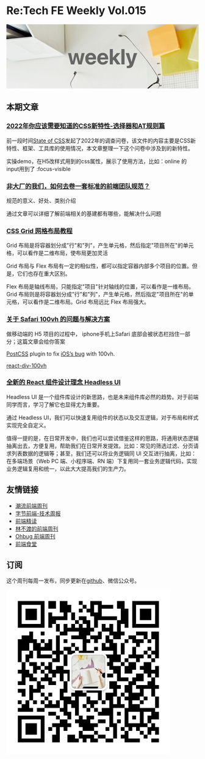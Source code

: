 # Re:Tech FE Weekly Vol.015

![](https://raw.githubusercontent.com/retech-fe/image-hosting/main/img/2022/08/08/11-10-04-9b39540aa9ffa2223c6198a222fb47a0-dcca450c-0118-4e49-b97a-d3c3b7571eb2-725b53.png)

## 本期文章

### [2022年你应该需要知道的CSS新特性-选择器和AT规则篇](https://juejin.cn/post/7160616305211473956)

前一段时间[State of CSS](https://link.juejin.cn/?target=https%3A%2F%2Fsurvey.devographics.com%2Fsurvey%2Fstate-of-css%2F2022)发起了2022年的调查问卷，该文件的内容主要是CSS新特性、框架、工具库的使用情况，本文章整理一下这个问卷中涉及到的新特性。

实操demo，在H5改样式用到的css属性，展示了使用方法，比如：online 的input用到了 :focus-visible


### [非大厂的我们，如何去卷一套标准的前端团队规范？](https://juejin.cn/post/7151983972828839943)

规范的意义、好处、类别介绍

通过文章可以详细了解前端相关的基建都有哪些，能解决什么问题


### [CSS Grid 网格布局教程](https://blog.csdn.net/ancartoon/article/details/121514585)

Grid 布局是将容器划分成"行"和"列"，产生单元格，然后指定"项目所在"的单元格，可以看作是二维布局，使布局更加灵活

Grid 布局与 Flex 布局有一定的相似性，都可以指定容器内部多个项目的位置。但是，它们也存在重大区别。

Flex 布局是轴线布局，只能指定"项目"针对轴线的位置，可以看作是一维布局。Grid 布局则是将容器划分成"行"和"列"，产生单元格，然后指定"项目所在"的单元格，可以看作是二维布局。Grid 布局远比 Flex 布局强大。


### [关于 Safari 100vh 的问题与解决方案](https://juejin.cn/post/7096050514105729061)

做移动端的 H5 项目的过程中， iphone手机上Safari 底部会被状态栏挡住一部分；这篇文章会给你答案

[PostCSS](https://github.com/postcss/postcss) plugin to fix [iOS’s bug](https://allthingssmitty.com/2020/05/11/css-fix-for-100vh-in-mobile-webkit/) with 100vh.

[react-div-100vh](https://github.com/mvasin/react-div-100vh)

### [全新的 React 组件设计理念 Headless UI](https://juejin.cn/post/7160223720236122125)

Headless UI 是一个组件库设计的新思路，也是未来组件库必然的趋势。对于前端同学而言，学习了解它也显得尤为重要。

通过 Headless UI，我们可以快速复用组件的状态以及交互逻辑，对于布局和样式实现完全自定义。

值得一提的是，在日常开发中，我们也可以尝试借鉴这样的思路，将通用状态逻辑抽离出去，方便复用，帮助我们在日常开发提效。比如：常见的筛选过滤、分页请求列表数据的逻辑等；甚至，我们还可以将业务逻辑同 UI 交互进行抽离，比如：在多端场景（Web PC 端、小程序端、RN 端）下复用同一套业务逻辑代码，实现业务逻辑复用和统一，以此大大提高我们的生产力。


## 友情链接

- [潮流前端周刊](https://github.com/tw93/weekly)
- [字节前端-技术周报](https://juejin.cn/user/4098589725834317)
- [前端精读](https://github.com/ascoders/weekly)
- [林不渡的前端周刊](https://fe-weekly.netlify.app/)
- [Ohbug 前端周刊](https://github.com/ohbug-org/weekly)
- [前端食堂](https://github.com/Geekhyt/weekly)

## 订阅

这个周刊每周一发布，同步更新在[github](https://github.com/retech-fe/weekly)、微信公众号。

![](https://raw.githubusercontent.com/retech-fe/image-hosting/main/img/2022/08/08/11-10-31-00dddeb5e5c7f41d76b8a886daf30c30-qrcode_for_gh_1ab4464eae79_430-173b0f.jpg)
